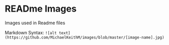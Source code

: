 # READme Images
Images used in Readme files

Markdown Syntax: `![alt text](https://github.com/MichaelKeithM/images/blob/master/[image-name].jpg)`
